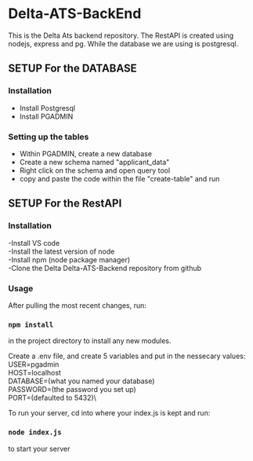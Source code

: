 # Delta-ATS-BackEnd
This is the Delta Ats backend repository. The RestAPI is created using nodejs, express and pg. While the database we are using is postgresql.

## SETUP For the DATABASE

### Installation
- Install Postgresql
- Install PGADMIN

### Setting up the tables
- Within PGADMIN, create a new database
- Create a new schema named "applicant_data"
- Right click on the schema and open query tool
- copy and paste the code within the file "create-table" and run

## SETUP For the RestAPI

### Installation
-Install VS code\
-Install the latest version of node\
-Install npm (node package manager)\
-Clone the Delta Delta-ATS-Backend repository from github

### Usage

After pulling the most recent changes, run:
### `npm install`
in the project directory to install any new modules.

Create a .env file, and create 5 variables and put in the nessecary values:\
USER=pgadmin\
HOST=localhost\
DATABASE=(what you named your database)\
PASSWORD=(the password you set up)\
PORT=(defaulted to 5432)\

To run your server, cd into where your index.js is kept and run:
### `node index.js`
to start your server 
